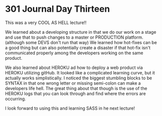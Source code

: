 <h1> 301 Journal Day Thirteen</h1>

This was a very COOL AS HELL lecture!!


We learned about a developing structure in that we do our work on a stage and use that to push changes to a master or PRODUCTION platform.  (although some DEVS don't run that way)
We learned how hot-fixes can be a good thing but can also potentially create a disaster if that hot-fix isn't communicated properly among the developers working on the same product.

We also learned about HEROKU ad how to deploy a web product via HEROKU utilizing gitHub.  It looked like a complicated learning curve, but it actually works simplistically. I noticed the biggest stumbling blocks to be SYNTAX in that one wrong letter or missing semi-colon can make a developers life hell.  The great thing about that though is the use of the HEROKU logs that you can look through and find where the errors are occurring.

I look forward to using this and learning SASS in he next lecture!
